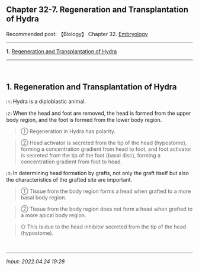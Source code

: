 ## **Chapter 32-7. Regeneration and Transplantation of Hydra**

Recommended post: 【Biology】 Chapter 32. [Embryology](https://jb243.github.io/pages/555)

---

**1.** [Regeneration and Transplantation of Hydra](#1-regeneration-and-transplantation-of-hydra)

---

<br>

## **1. Regeneration and Transplantation of Hydra**

⑴ Hydra is a diploblastic animal.

⑵ When the head and foot are removed, the head is formed from the upper body region, and the foot is formed from the lower body region.

> ① Regeneration in Hydra has polarity.

> ② Head activator is secreted from the tip of the head (hypostome), forming a concentration gradient from head to foot, and foot activator is secreted from the tip of the foot (basal disc), forming a concentration gradient from foot to head.

⑶ In determining head formation by grafts, not only the graft itself but also the characteristics of the grafted site are important.

> ① Tissue from the body region forms a head when grafted to a more basal body region.

> ② Tissue from the body region does not form a head when grafted to a more apical body region.

> ○ This is due to the head inhibitor secreted from the tip of the head (hypostome).

<br>

---

_Input: 2022.04.24 19:28_

